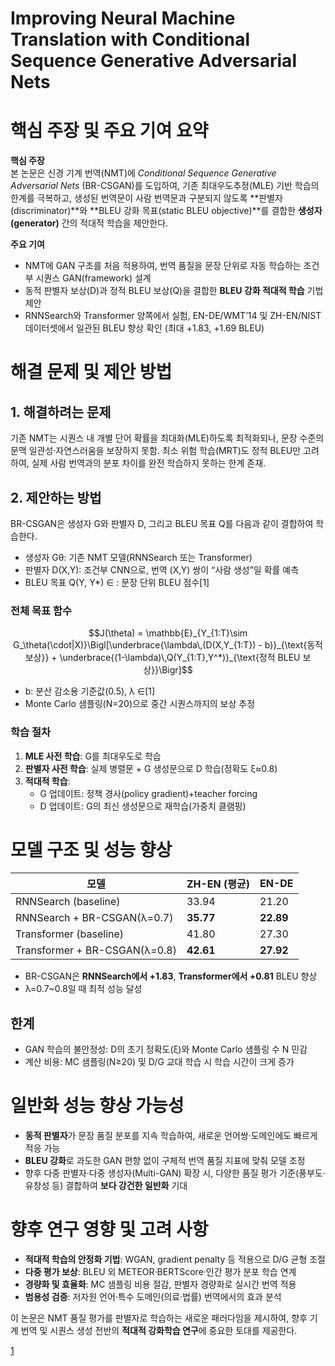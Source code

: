 # Improving Neural Machine Translation with Conditional Sequence Generative Adversarial Nets 

# 핵심 주장 및 주요 기여 요약

**핵심 주장**  
본 논문은 신경 기계 번역(NMT)에 *Conditional Sequence Generative Adversarial Nets* (BR-CSGAN)를 도입하여, 기존 최대우도추정(MLE) 기반 학습의 한계를 극복하고, 생성된 번역문이 사람 번역문과 구분되지 않도록 **판별자(discriminator)**와 **BLEU 강화 목표(static BLEU objective)**를 결합한 **생성자(generator)** 간의 적대적 학습을 제안한다.

**주요 기여**  
- NMT에 GAN 구조를 처음 적용하여, 번역 품질을 문장 단위로 자동 학습하는 조건부 시퀀스 GAN(framework) 설계  
- 동적 판별자 보상(D)과 정적 BLEU 보상(Q)을 결합한 **BLEU 강화 적대적 학습** 기법 제안  
- RNNSearch와 Transformer 양쪽에서 실험, EN-DE/WMT’14 및 ZH-EN/NIST 데이터셋에서 일관된 BLEU 향상 확인 (최대 +1.83, +1.69 BLEU)  

# 해결 문제 및 제안 방법

## 1. 해결하려는 문제  
기존 NMT는 시퀀스 내 개별 단어 확률을 최대화(MLE)하도록 최적화되나, 문장 수준의 문맥 일관성·자연스러움을 보장하지 못함. 최소 위험 학습(MRT)도 정적 BLEU만 고려하여, 실제 사람 번역과의 분포 차이를 완전 학습하지 못하는 한계 존재.

## 2. 제안하는 방법  
BR-CSGAN은 생성자 G와 판별자 D, 그리고 BLEU 목표 Q를 다음과 같이 결합하여 학습한다.

- 생성자 Gθ: 기존 NMT 모델(RNNSearch 또는 Transformer)  
- 판별자 D(X,Y): 조건부 CNN으로, 번역 (X,Y) 쌍이 “사람 생성”일 확률 예측  
- BLEU 목표 Q(Y, Y*) ∈ : 문장 단위 BLEU 점수[1]

### 전체 목표 함수  

```math
J(\theta) = \mathbb{E}_{Y_{1:T}\sim G_\theta(\cdot|X)}\Bigl[\underbrace{\lambda\,(D(X,Y_{1:T}) - b)}_{\text{동적 보상}} + \underbrace{(1-\lambda)\,Q(Y_{1:T},Y^*)}_{\text{정적 BLEU 보상}}\Bigr]
```

- b: 분산 감소용 기준값(0.5), λ ∈[1]
- Monte Carlo 샘플링(N=20)으로 중간 시퀀스까지의 보상 추정  

### 학습 절차  
1. **MLE 사전 학습**: G를 최대우도로 학습  
2. **판별자 사전 학습**: 실제 병렬문 + G 생성문으로 D 학습(정확도 ξ≈0.8)  
3. **적대적 학습**:  
   - G 업데이트: 정책 경사(policy gradient)+teacher forcing  
   - D 업데이트: G의 최신 생성문으로 재학습(가중치 클램핑)  

# 모델 구조 및 성능 향상

| 모델                         | ZH-EN (평균) | EN-DE |
|------------------------------|--------------|-------|
| RNNSearch (baseline)         | 33.94        | 21.20 |
| RNNSearch + BR-CSGAN(λ=0.7)  | **35.77**    | **22.89** |
| Transformer (baseline)       | 41.80        | 27.30 |
| Transformer + BR-CSGAN(λ=0.8)| **42.61**    | **27.92** |

- BR-CSGAN은 **RNNSearch에서 +1.83**, **Transformer에서 +0.81** BLEU 향상  
- λ=0.7~0.8일 때 최적 성능 달성  

## 한계  
- GAN 학습의 불안정성: D의 초기 정확도(ξ)와 Monte Carlo 샘플링 수 N 민감  
- 계산 비용: MC 샘플링(N≥20) 및 D/G 교대 학습 시 학습 시간이 크게 증가  

# 일반화 성능 향상 가능성

- **동적 판별자**가 문장 품질 분포를 지속 학습하여, 새로운 언어쌍·도메인에도 빠르게 적응 가능  
- **BLEU 강화**로 과도한 GAN 편향 없이 구체적 번역 품질 지표에 맞춰 모델 조정  
- 향후 다중 판별자·다중 생성자(Multi-GAN) 확장 시, 다양한 품질 평가 기준(풍부도·유창성 등) 결합하여 **보다 강건한 일반화** 기대  

# 향후 연구 영향 및 고려 사항

- **적대적 학습의 안정화 기법**: WGAN, gradient penalty 등 적용으로 D/G 균형 조절  
- **다중 평가 보상**: BLEU 외 METEOR·BERTScore·인간 평가 분포 학습 연계  
- **경량화 및 효율화**: MC 샘플링 비용 절감, 판별자 경량화로 실시간 번역 적용  
- **범용성 검증**: 저자원 언어·특수 도메인(의료·법률) 번역에서의 효과 분석  

이 논문은 NMT 품질 평가를 판별자로 학습하는 새로운 패러다임을 제시하여, 향후 기계 번역 및 시퀀스 생성 전반의 **적대적 강화학습 연구**에 중요한 토대를 제공한다.

[1](https://ppl-ai-file-upload.s3.amazonaws.com/web/direct-files/attachments/22370781/e51920a8-acd7-4b1a-9d54-2e70a41feb62/1703.04887v4.pdf)
